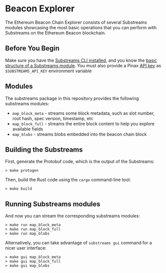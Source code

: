 # Beacon Explorer

The Ethereum Beacon Chain Explorer consists of several Substreams modules showcasing the most basic operations that you can perform with Substreams on the Ethereum Beacon blockchain.

## Before You Begin

Make sure you have the [Substreams CLI installed](https://substreams.streamingfast.io/getting-started/installing-the-cli), and you know the [basic structure of a Substreams module](https://substreams.streamingfast.io/getting-started/quickstart). You must also provide a Pinax [API key](https://app.pinax.network) as `$SUBSTREAMS_API_KEY` environment variable

## Modules

The substreams package in this repository provides the following substreams modules:
- `map_block_meta` - streams some block metadata, such as slot number, root hash, spec version, timestamp, etc
- `map_block_full` - streams the entire block content to help you explore available fields
- `map_blobs` - streams blobs embedded into the beacon chain block


## Building the Substreams

First, generate the Protobuf code, which is the output of the Substreams:

```
> make protogen
```

Then, build the Rust code using the `cargo` command-line tool:

```
> make build
```

## Running Substreams modules

And now you can stream the corresponding substreams modules:

```
> make run map_block_meta
> make run map_block_full
> make run map_blobs
```

Alternatively, you can take advantage of `substreams gui` command for a nicer user interface:

```
> make gui map_block_meta
> make gui map_block_full
> make gui map_blobs
```